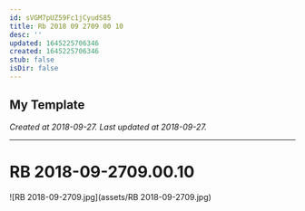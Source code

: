 ```yaml
---
id: sVGM7pUZ59Fc1jCyudS85
title: Rb 2018 09 2709 00 10
desc: ''
updated: 1645225706346
created: 1645225706346
stub: false
isDir: false
---
```

My Template
---

_Created at 2018-09-27._
_Last updated at 2018-09-27._




---

# RB 2018-09-2709.00.10


![RB 2018-09-2709.jpg](assets/RB 2018-09-2709.jpg)

